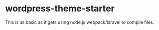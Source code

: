 # wordpress-theme-starter

This is as basic as it gets using node.js webpack/laravel to compile files.
